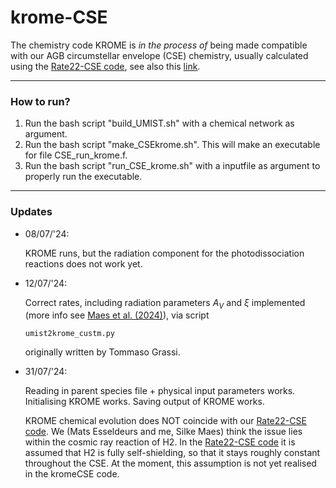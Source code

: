 # krome-CSE
The chemistry code KROME is *in the process of* being made compatible with our AGB circumstellar envelope (CSE) chemistry, usually calculated using the [Rate22-CSE code](https://github.com/MarieVdS/rate22_cse_code), see also this [link](http://udfa.ajmarkwick.net/index.php?mode=downloads).

---

### How to run?
1. Run the bash script "build_UMIST.sh" with a chemical network as argument. 
2. Run the bash script "make_CSEkrome.sh". This will make an executable for file CSE_run_krome.f.
3. Run the bash script "run_CSE_krome.sh" with a inputfile as argument to properly run the executable.

---

### Updates

- 08/07/'24:
    
    KROME runs, but the radiation component for the photodissociation reactions does not work yet. 

- 12/07/'24:

    Correct rates, including radiation parameters $A_V$ and $\xi$ implemented (more info see [Maes et al. (2024)](https://ui.adsabs.harvard.edu/abs/2024ApJ...969...79M/abstract)), via script 
    ```
    umist2krome_custm.py
    ```
    originally written by Tommaso Grassi.

- 31/07/'24:

    Reading in parent species file + physical input parameters works. Initialising KROME works. Saving output of KROME works. 

    KROME chemical evolution does NOT coincide with our [Rate22-CSE code](https://github.com/MarieVdS/rate22_cse_code). We (Mats Esseldeurs and me, Silke Maes) think the issue lies within the cosmic ray reaction of H2. In the [Rate22-CSE code](https://github.com/MarieVdS/rate22_cse_code) it is assumed that H2 is fully self-shielding, so that it stays roughly constant throughout the CSE. At the moment, this assumption is not yet realised in the kromeCSE code.
